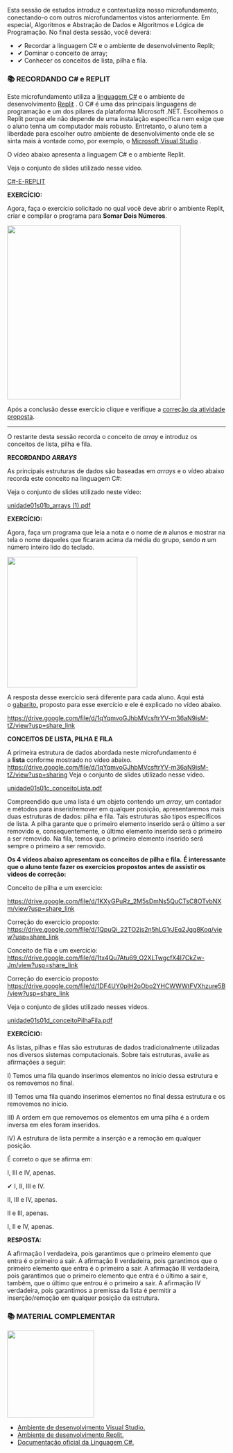 Esta sessão de estudos introduz e contextualiza nosso microfundamento, conectando-o com outros microfundamentos vistos anteriormente. Em especial, Algoritmos e Abstração de Dados e Algoritmos e Lógica de Programação. No final desta sessão, você deverá:

- ✔ Recordar a linguagem C# e o ambiente de desenvolvimento Replit;
- ✔ Dominar o conceito de array;
- ✔ Conhecer os conceitos de lista, pilha e fila.

<h3>📚 RECORDANDO C# e REPLIT</h3>

Este microfundamento utiliza a [linguagem C#](https://docs.microsoft.com/pt-br/dotnet/csharp) e o ambiente de desenvolvimento [Replit](https://replit.com/) . O C# é uma das principais linguagens de programação e um dos pilares da plataforma Microsoft .NET. Escolhemos o Replit porque ele não depende de uma instalação específica nem exige que o aluno tenha um computador mais robusto. Entretanto, o aluno tem a liberdade para escolher outro ambiente de desenvolvimento onde ele se sinta mais à vontade como, por exemplo, o [Microsoft Visual Studio](https://visualstudio.microsoft.com/pt-br/) .

O vídeo abaixo apresenta a linguagem C# e o ambiente Replit. 





Veja o conjunto de slides utilizado nesse vídeo.

[C#-E-REPLIT](https://github.com/ianevictoria/codejourney-ads-pucminas/blob/main/EIXO-2/PDFs/unidade01-C%23-e-Replit.pdf)



**EXERCÍCIO:** 

Agora, faça o exercício solicitado no qual você deve abrir o ambiente Replit, criar e compilar o programa para **Somar Dois Números**.

<img src= "https://media.giphy.com/media/6XX4V0O8a0xdS/giphy.gif" width="400">

Após a conclusão desse exercício clique e verifique a [correção da atividade proposta](https://replit.com/@maxdovalmachado/01SomarDoisNumeros).

---

O restante desta sessão recorda o conceito de *array* e introduz os conceitos de lista, pilha e fila.

**RECORDANDO *ARRAYS***

As principais estruturas de dados são baseadas em *arrays* e o vídeo abaixo recorda este conceito na linguagem C#:


Veja o conjunto de slides utilizado neste vídeo:

[unidade01s01b_arrays (1).pdf](https://s3-us-west-2.amazonaws.com/secure.notion-static.com/6b44d6c8-ee5e-4961-9bae-54e4a9bff34f/unidade01s01b_arrays_(1).pdf)

**EXERCÍCIO:**  

Agora, faça um programa que leia a nota e o nome de ***n*** alunos e mostrar na tela o nome daqueles que ficaram acima da média do grupo, sendo ***n*** um número inteiro lido do teclado. 

<img src="https://media.giphy.com/media/v1.Y2lkPTc5MGI3NjExcWdxNjBpcXUwcjM4eDB5MGNoZXE4cWgyeHlnbGViNmdoN3BmdnA5MyZlcD12MV9pbnRlcm5hbF9naWZfYnlfaWQmY3Q9cw/WSBcKoSD7RG3xBRHea/giphy.gif" width="300">

A resposta desse exercício será diferente para cada aluno. Aqui está o [gabarito.](https://replit.com/@maxdovalmachado/Exercicio01Array) proposto para esse exercício e ele é explicado no vídeo abaixo.

https://drive.google.com/file/d/1qYqmvoGJhbMVcsftrYV-m36aN9isM-tZ/view?usp=share_link

**CONCEITOS DE LISTA, PILHA E FILA**

A primeira estrutura de dados abordada neste microfundamento é a **lista** conforme mostrado no vídeo abaixo. 
https://drive.google.com/file/d/1qYqmvoGJhbMVcsftrYV-m36aN9isM-tZ/view?usp=sharing
[](https://drive.google.com/file/d/1qYqmvoGJhbMVcsftrYV-m36aN9isM-tZ/view?usp=sharing)
Veja o conjunto de slides utilizado nesse vídeo.

[unidade01s01c_conceitoLista.pdf](https://s3-us-west-2.amazonaws.com/secure.notion-static.com/5c71423a-b418-497e-8010-977a4f4604f3/unidade01s01c_conceitoLista.pdf)

Compreendido que uma lista é um objeto contendo um *array*, um contador e métodos para inserir/remover em qualquer posição, apresentaremos mais duas estruturas de dados: pilha e fila. Tais estruturas são tipos específicos de lista. A pilha garante que o primeiro elemento inserido será o último a ser removido e, consequentemente, o último elemento inserido será o primeiro a ser removido. Na fila, temos que o primeiro elemento inserido será sempre o primeiro a ser removido.

**Os 4 vídeos abaixo apresentam os conceitos de pilha e fila.** **É interessante que o aluno tente fazer os exercícios propostos antes de assistir os videos de correção:**

Conceito de pilha e um exercicio:

https://drive.google.com/file/d/1KXyGPuRz_2M5sDmNs5QuCTsC8OTvbNXm/view?usp=share_link

Correção do exercicio proposto:
https://drive.google.com/file/d/1QpuQi_22TO2js2n5hLG1rJEq2Jgg8Koq/view?usp=share_link

Conceito de fila e um exercício:
https://drive.google.com/file/d/1tx4Qu7Atu69_O2XLTwgcfX4I7CkZw-Jm/view?usp=share_link

Correção do exercicio proposto:
https://drive.google.com/file/d/1DF4UY0plH2oObo2YHCWWWtFVXhzure5B/view?usp=share_link

Veja o conjunto de [s](https://pucminas.instructure.com/courses/68976/files/6598561?wrap=1)lides utilizado nesses vídeos.

[unidade01s01d_conceitoPilhaFila.pdf](https://s3-us-west-2.amazonaws.com/secure.notion-static.com/7c52df73-449b-48dc-af79-57529a3b5d99/unidade01s01d_conceitoPilhaFila.pdf)

**EXERCÍCIO:** 

As listas, pilhas e filas são estruturas de dados tradicionalmente utilizadas nos diversos sistemas computacionais. Sobre tais estruturas, avalie as afirmações a seguir:

I) Temos uma fila quando inserimos elementos no início dessa estrutura e os removemos no final.

II) Temos uma fila quando inserimos elementos no final dessa estrutura e os removemos no início.

III) A ordem em que removemos os elementos em uma pilha é a ordem inversa em eles foram inseridos.

IV) A estrutura de lista permite a inserção e a remoção em qualquer posição.

É correto o que se afirma em:

I, III e IV, apenas.

✔ I, II, III e IV.

II, III e IV, apenas.

II e III, apenas.

I, II e IV, apenas.

**RESPOSTA:**

A afirmação I verdadeira, pois garantimos que o primeiro elemento que entra é o primeiro a sair. A afirmação II verdadeira, pois garantimos que o primeiro elemento que entra é o primeiro a sair. A afirmação III verdadeira, pois garantimos que o primeiro elemento que entra é o último a sair e, também, que o último que entrou é o primeiro a sair. A afirmação IV verdadeira, pois garantimos a premissa da lista é permitir a inserção/remoção em qualquer posição da estrutura.

<h3>📚 MATERIAL COMPLEMENTAR</h3>
<img src= "https://media.giphy.com/media/v1.Y2lkPTc5MGI3NjExYjRkbnFodTRyeTN4YmxqZjQ4cGs1Mm5vbmZyZjA2dDRxbWducTZ3YSZlcD12MV9pbnRlcm5hbF9naWZfYnlfaWQmY3Q9cw/xhuy5rw9ZrB2jn8VFR/giphy.gif" width="200" >

- [Ambiente de desenvolvimento Visual Studio.](https://visualstudio.microsoft.com/pt-br/%22%3Ehttps://visualstudio.microsoft.com/pt-br/)
- [Ambiente de desenvolvimento Replit.](https://replit.com/)
- [Documentação oficial da Linguagem C#.](https://docs.microsoft.com/pt-br/dotnet/csharp/)
